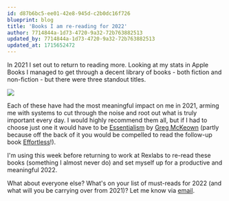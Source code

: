 ```yaml
---
id: d87b6bc5-ee01-42e8-945d-c2b0dc16f726
blueprint: blog
title: 'Books I am re-reading for 2022'
author: 7714844a-1d73-4720-9a32-72b763882513
updated_by: 7714844a-1d73-4720-9a32-72b763882513
updated_at: 1715652472
---
```

In 2021 I set out to return to reading more.  Looking at my stats in Apple Books I managed to get through a decent library of books - both fiction and non-fiction - but there were three standout titles.

![](/storage/books/rereading-for-2022.png)

Each of these have had the most meaningful impact on me in 2021, arming me with systems to cut through the noise and root out what is truly important every day. I would highly recommend them all, but if I had to choose just one it would have to be [Essentialism](https://gregmckeown.com/books/essentialism/) by [Greg McKeown](https://gregmckeown.com) (partly because off the back of it you would be compelled to read the follow-up book [Effortless](https://gregmckeown.com/books/effortless/)!).

I'm using this week before returning to work at Rexlabs to re-read these books (something I almost never do) and set myself up for a productive and meaningful 2022.

What about everyone else? What's on your list of must-reads for 2022 (and what will you be carrying over from 2021)? Let me know via [email](mailto:phils@hey.com).